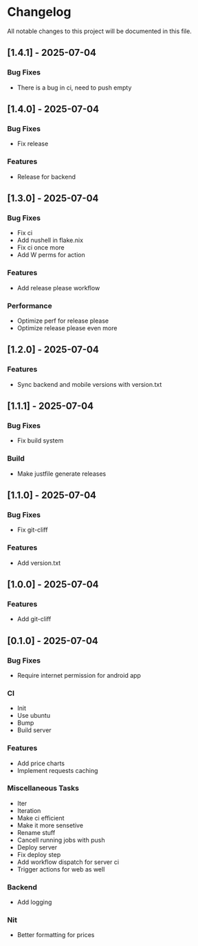 # Changelog

All notable changes to this project will be documented in this file.

## [1.4.1] - 2025-07-04

### Bug Fixes

- There is a bug in ci, need to push empty

## [1.4.0] - 2025-07-04

### Bug Fixes

- Fix release

### Features

- Release for backend

## [1.3.0] - 2025-07-04

### Bug Fixes

- Fix ci
- Add nushell in flake.nix
- Fix ci once more
- Add W perms for action

### Features

- Add release please workflow

### Performance

- Optimize perf for release please
- Optimize release please even more

## [1.2.0] - 2025-07-04

### Features

- Sync backend and mobile versions with version.txt

## [1.1.1] - 2025-07-04

### Bug Fixes

- Fix build system

### Build

- Make justfile generate releases

## [1.1.0] - 2025-07-04

### Bug Fixes

- Fix git-cliff

### Features

- Add version.txt

## [1.0.0] - 2025-07-04

### Features

- Add git-cliff

## [0.1.0] - 2025-07-04

### Bug Fixes

- Require internet permission for android app

### CI

- Init
- Use ubuntu
- Bump
- Build server

### Features

- Add price charts
- Implement requests caching

### Miscellaneous Tasks

- Iter
- Iteration
- Make ci efficient
- Make it more sensetive
- Rename stuff
- Cancell running jobs with push
- Deploy server
- Fix deploy step
- Add workflow dispatch for server ci
- Trigger actions for web as well

### Backend

- Add logging

### Nit

- Better formatting for prices

<!-- generated by git-cliff -->
